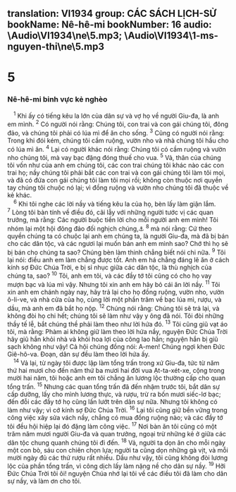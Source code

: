 translation: VI1934
group: CÁC SÁCH LỊCH-SỬ
bookName: Nê-hê-mi 
bookNumber: 16
audio: \Audio\VI1934\ne\5.mp3; \Audio\VI1934\1-ms-nguyen-thi\ne\5.mp3
-------

<div class="title"><h1>5</h1><h3>Nê-hê-mi binh vực kẻ nghèo</h3></div>
<span class="verse ne_5_1"> <sup>1</sup> Khi ấy có tiếng kêu la lớn của dân sự và vợ họ về người Giu-đa, là anh em mình. </span>
<span class="verse ne_5_2"><sup>2</sup> Có người nói rằng: Chúng tôi, con trai và con gái chúng tôi, đông đảo, và chúng tôi phải có lúa mì để ăn cho sống. </span>
<span class="verse ne_5_3"><sup>3</sup> Cũng có người nói rằng: Trong khi đói kém, chúng tôi cầm ruộng, vườn nho và nhà chúng tôi hầu cho có lúa mì ăn. </span>
<span class="verse ne_5_4"><sup>4</sup> Lại có người khác nói rằng: Chúng tôi có cầm ruộng và vườn nho chúng tôi, mà vay bạc đặng đóng thuế cho vua. </span>
<span class="verse ne_5_5"><sup>5</sup> Vả, thân của chúng tôi vốn như của anh em chúng tôi, các con trai chúng tôi khác nào các con trai họ; nầy chúng tôi phải bắt các con trai và con gái chúng tôi làm tôi mọi, và đã có đứa con gái chúng tôi làm tôi mọi rồi; không còn thuộc nơi quyền tay chúng tôi chuộc nó lại; vì đồng ruộng và vườn nho chúng tôi đã thuộc về kẻ khác. <br/></span>
<span class="verse ne_5_6"> <sup>6</sup> Khi tôi nghe các lời nầy và tiếng kêu la của họ, bèn lấy làm giận lắm. </span>
<span class="verse ne_5_7"><sup>7</sup> Lòng tôi bàn tính về điều đó, cãi lẫy với những người tước vị các quan trưởng, mà rằng: Các người buộc tiền lời cho mỗi người anh em mình! Tôi nhóm lại một hội đông đảo đối nghịch chúng,<a data-toggle="tooltip" data-placement="bottom" title="Xu 22:25; Le 25. 35-37; Phu 23:19-20">⚓</a></span>
<span class="verse ne_5_8"><sup>8</sup> mà nói rằng: Cứ theo quyền chúng ta có chuộc lại anh em chúng ta, là người Giu-đa, mà đã bị bán cho các dân tộc, và các ngươi lại muốn bán anh em mình sao? Chớ thì họ sẽ bị bán cho chúng ta sao? Chúng bèn làm thinh chẳng biết nói chi nữa. </span>
<span class="verse ne_5_9"><sup>9</sup> Tôi lại nói: điều anh em làm chẳng được tốt. Anh em há chẳng đáng lẽ ăn ở cách kính sợ Đức Chúa Trời, e bị sỉ nhục giữa các dân tộc, là thù nghịch của chúng ta, sao? </span>
<span class="verse ne_5_10"><sup>10</sup> Tôi, anh em tôi, và các đầy tớ tôi cũng có cho họ vay mượn bạc và lúa mì vậy. Nhưng tôi xin anh em hãy bỏ cái ăn lời nầy. </span>
<span class="verse ne_5_11"><sup>11</sup> Tôi xin anh em chánh ngày nay, hãy trả lại cho họ đồng ruộng, vườn nho, vườn ô-li-ve, và nhà cửa của họ, cùng lời một phần trăm về bạc lúa mì, rượu, và dầu, mà anh em đã bắt họ nộp. </span>
<span class="verse ne_5_12"><sup>12</sup> Chúng nói rằng: Chúng tôi sẽ trả lại, và không đòi họ chi hết; chúng tôi sẽ làm như vậy y ông đã nói. Tôi đòi những thầy tế lễ, bắt chúng thề phải làm theo như lời hứa đó. </span>
<span class="verse ne_5_13"><sup>13</sup> Tôi cũng giũ vạt áo tôi, mà rằng: Phàm ai không giữ làm theo lời hứa nầy, nguyện Đức Chúa Trời hãy giũ hắn khỏi nhà và khỏi hoa lợi của công lao hắn; nguyện hắn bị giũ sạch không như vậy! Cả hội chúng đồng nói: A-men! Chúng ngợi khen Đức Giê-hô-va. Đoạn, dân sự đều làm theo lời hứa ấy. <br/></span>
<span class="verse ne_5_14"> <sup>14</sup> Vả lại, từ ngày tôi được lập làm tổng trấn trong xứ Giu-đa, tức từ năm thứ hai mươi cho đến năm thứ ba mươi hai đời vua Ạt-ta-xét-xe, cộng trong mười hai năm, tôi hoặc anh em tôi chẳng ăn lương lộc thường cấp cho quan tổng trấn. </span>
<span class="verse ne_5_15"><sup>15</sup> Nhưng các quan tổng trấn đã đến nhậm trước tôi, bắt dân sự cấp dưỡng, lấy cho mình lương thực, và rượu, trừ ra bốn mươi siếc-lơ bạc; đến đỗi các đầy tớ họ cũng lấn lướt trên dân sự nữa. Nhưng tôi không có làm như vậy; vì cớ kính sợ Đức Chúa Trời. </span>
<span class="verse ne_5_16"><sup>16</sup> Lại tôi cũng giữ bền vững trong công việc xây sửa vách nầy, chẳng có mua đồng ruộng nào; và các đầy tớ tôi đều hội hiệp lại đó đặng làm công việc. </span>
<span class="verse ne_5_17"><sup>17</sup> Nơi bàn ăn tôi cũng có một trăm năm mươi người Giu-đa và quan trưởng, ngoại trừ những kẻ ở giữa các dân tộc chung quanh chúng tôi đi đến. </span>
<span class="verse ne_5_18"><sup>18</sup> Vả, người ta dọn ăn cho mỗi ngày một con bò, sáu con chiên chọn lựa; người ta cũng dọn những gà vịt, và mỗi mười ngày đủ các thứ rượu rất nhiều. Dầu như vậy, tôi cũng không đòi lương lộc của phần tổng trấn, vì công dịch lấy làm nặng nề cho dân sự nầy. </span>
<span class="verse ne_5_19"><sup>19</sup> Hỡi Đức Chúa Trời tôi ôi! nguyện Chúa nhớ lại tôi về các điều tôi đã làm cho dân sự nầy, và làm ơn cho tôi. <br/></span>

